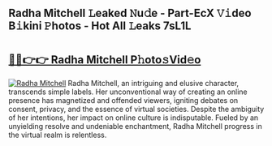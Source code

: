 ## Radha Mitchell 𝙻eaked 𝙽u𝚍e - Part-EcX 𝚅𝚒deo B𝚒kini 𝙿hotos - Hot All 𝙻eaks 7sL1L

# <h2><a href="http://ld20kmm.urlbe.top/?page=Radha+Mitchell">🔗🔗👉👉 Radha Mitchell P𝚑oto𝚜Vid𝚎o</a></h2>

[![Radha Mitchell](https://i.imgur.com/eBuTRDB.gif)](http://ld20kmm.urlbe.top/?page=Radha+Mitchell)
Radha Mitchell, an intriguing and elusive character, transcends simple labels. Her unconventional way of creating an online presence has magnetized and offended viewers, igniting debates on consent, privacy, and the essence of virtual societies. Despite the ambiguity of her intentions, her impact on online culture is indisputable. Fueled by an unyielding resolve and undeniable enchantment, Radha Mitchell progress in the virtual realm is relentless.
